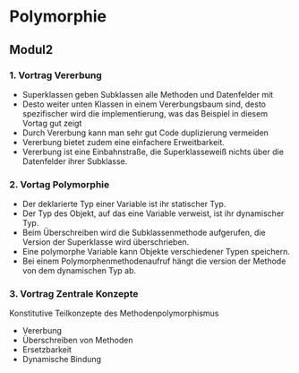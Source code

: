 # Polymorphie
## Modul2

### 1. Vortrag Vererbung

- Superklassen geben Subklassen alle Methoden und Datenfelder mit
- Desto weiter unten Klassen in einem Vererbungsbaum sind, desto spezifischer wird die implementierung, was das Beispiel in diesem Vortag gut zeigt
- Durch Vererbung kann man sehr gut Code duplizierung vermeiden
- Vererbung bietet zudem eine einfachere Erweitbarkeit.
- Vererbung ist eine Einbahnstraße, die Superklasseweiß nichts über die Datenfelder ihrer Subklasse.

### 2. Vortag Polymorphie

- Der deklarierte Typ einer Variable ist ihr statischer Typ.
- Der Typ des Objekt, auf das eine Variable verweist, ist ihr dynamischer Typ.
- Beim Überschreiben wird die Subklassenmethode aufgerufen, die Version der Superklasse wird überschrieben.
- Eine polymorphe Variable kann Objekte verschiedener Typen speichern.
- Bei einem Polymorphenmethodenaufruf hängt die version der Methode von dem dynamischen Typ ab.

### 3. Vortrag Zentrale Konzepte

Konstitutive Teilkonzepte des Methodenpolymorphismus

- Vererbung
- Überschreiben von Methoden
- Ersetzbarkeit
- Dynamische Bindung